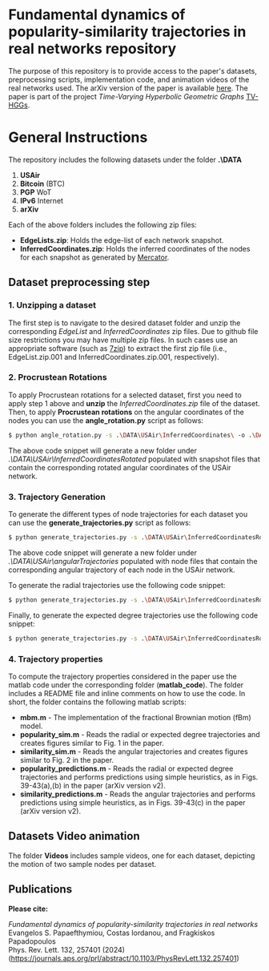 # Fundamental dynamics of popularity-similarity trajectories in real networks repository 
The purpose of this repository is to provide access to the paper's datasets, preprocessing scripts, implementation code, and animation videos of the real networks used. The arXiv version of the paper is available [here](https://arxiv.org/abs/2309.01675). The paper is part of the project *Time-Varying Hyperbolic Geometric Graphs* [TV-HGGs](https://netsysci.cut.ac.cy/projects/tv-hggs/).

# General Instructions
The repository includes the following datasets under the folder __.\DATA__
  1. **USAir**
  2. **Bitcoin** (BTC)
  3. **PGP** WoT
  4. **IPv6** Internet
  5. **arXiv**

Each of the above folders includes the following zip files:
  * **EdgeLists.zip**: Holds the edge-list of each network snapshot.
  * **InferredCoordinates.zip**: Holds the inferred coordinates of the nodes for each snapshot as generated by [Mercator](https://github.com/networkgeometry/mercator). 
## Dataset preprocessing step

### 1. Unzipping a dataset
The first step is to navigate to the desired dataset folder and unzip the corresponding _EdgeList_ and _InferredCoordinates_ zip files. Due to github file size restrictions you may have multiple zip files. In such cases use an appropriate software (such as [7zip](https://www.7-zip.org/)) to extract the first zip file (i.e., EdgeList.zip.001 and InferredCoordinates.zip.001, respectively).   

### 2. Procrustean Rotations
To apply Procrustean rotations for a selected dataset, first you need to apply step 1 above and **unzip** the *InferredCoordinates.zip* file of the dataset. Then, to apply **Procrustean rotations** on the angular coordinates of the nodes you can use the __angle_rotation.py__ script as follows:  
```bash
$ python angle_rotation.py -s .\DATA\USAir\InferredCoordinates\ -o .\DATA\USAir\InferredCoordinatesRotated
```
The above code snippet will generate a new folder under *.\DATA\USAir\InferredCoordinatesRotated* populated with snapshot files that contain the corresponding rotated angular coordinates of the USAir network.

### 3. Trajectory Generation
To generate the different types of node trajectories for each dataset you can use the __generate_trajectories.py__ script as follows:
```bash
$ python generate_trajectories.py -s .\DATA\USAir\InferredCoordinatesRotated\ -o .\DATA\USAir\angularTrajectories
```
The above code snippet will generate a new folder under *.\DATA\USAir\angularTrajectories* populated with node files that contain the corresponding angular trajectory of each node in the USAir network.

To generate the radial trajectories use the following code snippet:
```bash
$ python generate_trajectories.py -s .\DATA\USAir\InferredCoordinatesRotated\ -o .\DATA\USAir\radialTrajectories --radial
```
Finally, to generate the expected degree trajectories use the following code snippet:
```bash
$ python generate_trajectories.py -s .\DATA\USAir\InferredCoordinatesRotated\ -o .\DATA\USAir\kappaTrajectories --kappa
```

### 4. Trajectory properties
To compute the trajectory properties considered in the paper use the matlab code under the corresponding folder (**matlab_code**). The folder includes a README file and inline comments on how to use the code. In short, the folder contains the following matlab scripts:
* **mbm.m** - The implementation of the fractional Brownian motion (fBm) model.
* **popularity_sim.m** - Reads the radial or expected degree trajectories and creates figures similar to Fig. 1 in the paper.
* **similarity_sim.m** - Reads the angular trajectories and creates figures similar to Fig. 2 in the paper.
* **popularity_predictions.m** - Reads the radial or expected degree trajectories and performs predictions using simple heuristics, as in Figs. 39-43(a),(b) in the paper (arXiv version v2).
* **similarity_predictions.m** - Reads the angular trajectories and performs predictions using simple heuristics, as in Figs. 39-43(c) in the paper (arXiv version v2).

## Datasets Video animation
The folder **Videos** includes sample videos, one for each dataset, depicting the motion of two sample nodes per dataset.

## Publications

**Please cite:**

_Fundamental dynamics of popularity-similarity trajectories in real networks_<br>
Evangelos S. Papaefthymiou, Costas Iordanou, and Fragkiskos Papadopoulos<br>
Phys. Rev. Lett. 132, 257401 (2024) <br>
(https://journals.aps.org/prl/abstract/10.1103/PhysRevLett.132.257401)
